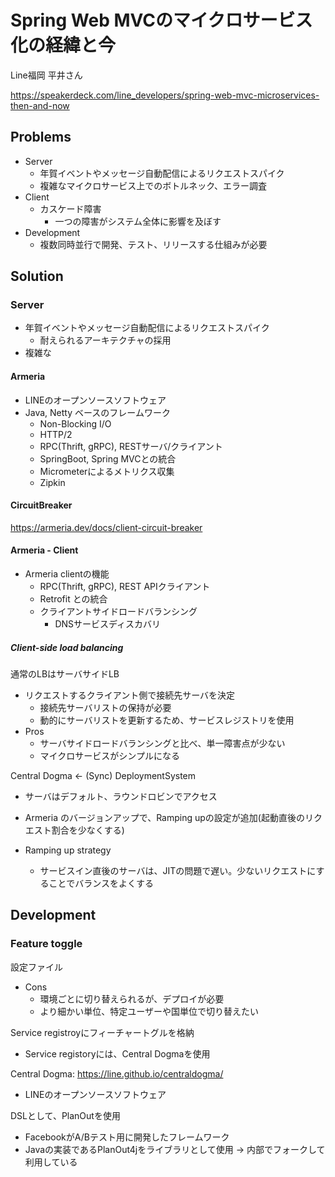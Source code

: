 # Spring Web MVCのマイクロサービス化の経緯と今
Line福岡  平井さん

https://speakerdeck.com/line_developers/spring-web-mvc-microservices-then-and-now


## Problems
 - Server
   - 年賀イベントやメッセージ自動配信によるリクエストスパイク
   - 複雑なマイクロサービス上でのボトルネック、エラー調査
 - Client
   - カスケード障害
     - 一つの障害がシステム全体に影響を及ぼす
 - Development
   - 複数同時並行で開発、テスト、リリースする仕組みが必要


## Solution
### Server
 - 年賀イベントやメッセージ自動配信によるリクエストスパイク
    - 耐えられるアーキテクチャの採用
 - 複雑な



#### Armeria
 - LINEのオープンソースソフトウェア
 - Java, Netty ベースのフレームワーク
   - Non-Blocking I/O
   - HTTP/2
   - RPC(Thrift, gRPC), RESTサーバ/クライアント
   - SpringBoot, Spring MVCとの統合
   - Micrometerによるメトリクス収集
   - Zipkin


#### CircuitBreaker

https://armeria.dev/docs/client-circuit-breaker


#### Armeria - Client
 - Armeria clientの機能
   - RPC(Thrift, gRPC), REST APIクライアント
   - Retrofit との統合
   - クライアントサイドロードバランシング
     - DNSサービスディスカバリ

##### Client-side load balancing
通常のLBはサーバサイドLB

 - リクエストするクライアント側で接続先サーバを決定
   - 接続先サーバリストの保持が必要
   - 動的にサーバリストを更新するため、サービスレジストリを使用
 - Pros
   - サーバサイドロードバランシングと比べ、単一障害点が少ない
   - マイクロサービスがシンプルになる

Central Dogma <- (Sync) DeploymentSystem

 - サーバはデフォルト、ラウンドロビンでアクセス
 - Armeria のバージョンアップで、Ramping upの設定が追加(起動直後のリクエスト割合を少なくする)

 - Ramping up strategy
   - サービスイン直後のサーバは、JITの問題で遅い。少ないリクエストにすることでバランスをよくする


## Development

### Feature toggle
設定ファイル
 - Cons
    - 環境ごとに切り替えられるが、デプロイが必要
    - より細かい単位、特定ユーザーや国単位で切り替えたい

Service registroyにフィーチャートグルを格納
 - Service registoryには、Central Dogmaを使用

Central Dogma: https://line.github.io/centraldogma/
 - LINEのオープンソースソフトウェア

DSLとして、PlanOutを使用
 - FacebookがA/Bテスト用に開発したフレームワーク
 - Javaの実装であるPlanOut4jをライブラリとして使用
   -> 内部でフォークして利用している








